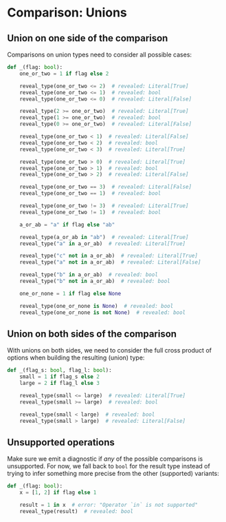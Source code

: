 # Comparison: Unions

## Union on one side of the comparison

Comparisons on union types need to consider all possible cases:

```py
def _(flag: bool):
    one_or_two = 1 if flag else 2

    reveal_type(one_or_two <= 2)  # revealed: Literal[True]
    reveal_type(one_or_two <= 1)  # revealed: bool
    reveal_type(one_or_two <= 0)  # revealed: Literal[False]

    reveal_type(2 >= one_or_two)  # revealed: Literal[True]
    reveal_type(1 >= one_or_two)  # revealed: bool
    reveal_type(0 >= one_or_two)  # revealed: Literal[False]

    reveal_type(one_or_two < 1)  # revealed: Literal[False]
    reveal_type(one_or_two < 2)  # revealed: bool
    reveal_type(one_or_two < 3)  # revealed: Literal[True]

    reveal_type(one_or_two > 0)  # revealed: Literal[True]
    reveal_type(one_or_two > 1)  # revealed: bool
    reveal_type(one_or_two > 2)  # revealed: Literal[False]

    reveal_type(one_or_two == 3)  # revealed: Literal[False]
    reveal_type(one_or_two == 1)  # revealed: bool

    reveal_type(one_or_two != 3)  # revealed: Literal[True]
    reveal_type(one_or_two != 1)  # revealed: bool

    a_or_ab = "a" if flag else "ab"

    reveal_type(a_or_ab in "ab")  # revealed: Literal[True]
    reveal_type("a" in a_or_ab)  # revealed: Literal[True]

    reveal_type("c" not in a_or_ab)  # revealed: Literal[True]
    reveal_type("a" not in a_or_ab)  # revealed: Literal[False]

    reveal_type("b" in a_or_ab)  # revealed: bool
    reveal_type("b" not in a_or_ab)  # revealed: bool

    one_or_none = 1 if flag else None

    reveal_type(one_or_none is None)  # revealed: bool
    reveal_type(one_or_none is not None)  # revealed: bool
```

## Union on both sides of the comparison

With unions on both sides, we need to consider the full cross product of options when building the
resulting (union) type:

```py
def _(flag_s: bool, flag_l: bool):
    small = 1 if flag_s else 2
    large = 2 if flag_l else 3

    reveal_type(small <= large)  # revealed: Literal[True]
    reveal_type(small >= large)  # revealed: bool

    reveal_type(small < large)  # revealed: bool
    reveal_type(small > large)  # revealed: Literal[False]
```

## Unsupported operations

Make sure we emit a diagnostic if *any* of the possible comparisons is unsupported. For now, we fall
back to `bool` for the result type instead of trying to infer something more precise from the other
(supported) variants:

```py
def _(flag: bool):
    x = [1, 2] if flag else 1

    result = 1 in x  # error: "Operator `in` is not supported"
    reveal_type(result)  # revealed: bool
```
